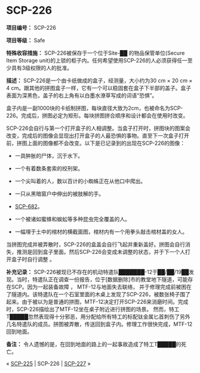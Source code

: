 # SCP-226
                        


**项目编号：** SCP-226

**项目等级：** Safe

**特殊收容措施：** SCP-226被保存于一个位于Site-██ 的物品保管单位(Secure Item Storage unit)的上锁的柜子内。任何希望使用SCP-226的人必须获得任一至少具有3级权限的人的批准。

**描述：** SCP-226是一个由卡纸做成的盒子，经测量，大小约为30 cm × 20 cm × 4 cm。跟其他的拼图盒子一样，它有一个可以稳固套在盒子下半部的盖子。盒子表面为深黑色，盖子的右上角有以白墨水潦草写成的词语“恐惧”。

盒子内是一副1000块的卡纸制拼图，每块直径大致为2cm，也被命名为SCP-226。完成后，拼图必定为矩形。每块拼图拼合顺序和设计都会在使用时改变。

SCP-226会自行与第一个打开盒子的人相调整。当盒子打开时，拼图块的图案会改变，完成后的图像会显现出打开盒子的人最恐惧的事物。直至下一次盒子打开前，拼图上面的图像都不会改变。以下是已记录到的出现在SCP-226的图像：

- 一具肿胀的尸体，沉于水下。

- 一个有着数条套索的绞刑架。

- 一个尖叫着的人，数以百计的小蜘蛛正在从他口中爬出。

- 一只从黑暗窗户中伸出的被肢解的手。

- [SCP-682](/scp-682)。

- 一个被诸如蜜蜂和蜈蚣等多种昆虫完全覆盖的人。

- 一幅埋于土中的棺材的横截面图，棺材内有一个用拳头敲击棺材盖的女人。

当拼图完成并被弄散时，SCP-226的盒盖会自行飞起并重新盖好。拼图会自行消失，推测是回到盒子里面。然后SCP-226会变成未调整的状态，并于下一个人打开盒子时自行调整 。

**补充记录：** SCP-226被现已不存在的机动特遣队███████-12于██/██/19██发现。当时，特遣队正在调查一份报告，位于[数据删除]市的教堂地下隧道，可能存在SCP。因为一起装备故障 ， MTF-12与地面失去联络， 并于修理完成前被困在了隧道内。该特遣队在一个石室里面的木桌上发现了SCP-226，被数张椅子围了起来。由于被以为是普通的拼图，MTF-12决定打开SCP-226来消磨时间。完成时，SCP-226描绘出了MTF-12坐在桌子附近进行拼图的场景。 然而，特工T█████忽然表现得十分邪恶，用分配给所有特工的标配钛金属匕首刺伤了另外几名特遣队的成员。拼图被弄散，传送回到盒子内。修理工作很快完成，MTF-12回到地面。

**备注：** 令人遗憾的是，在回到地面的路上的一起事故造成了特工T█████的死亡。



« [SCP-225](/scp-225) | SCP-226 | [SCP-227](/scp-227) »





                    